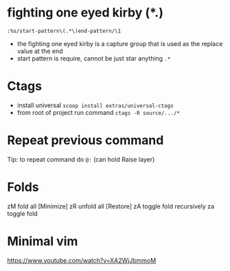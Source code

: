 # fighting one eyed kirby  \(*.\)
`:%s/start-pattern\(.*\)end-pattern/\1`
- the fighting one eyed kirby is a capture group that is used as the replace value at the end
- start pattern is require, cannot be just star anything `.*`


# Ctags
- install universal `scoop install extras/universal-ctags`
- from root of project run command `ctags -R source/.../*`


# Repeat previous command
Tip: to repeat command do `@:` (can hold Raise layer)


# Folds
zM fold all [Minimize]
zR unfold all [Restore]
zA toggle fold recursively
za toggle fold


# Minimal vim
https://www.youtube.com/watch?v=XA2WjJbmmoM
